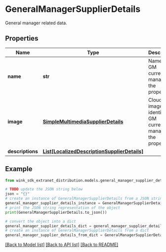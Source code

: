 # GeneralManagerSupplierDetails

General manager related data.

## Properties

Name | Type | Description | Notes
------------ | ------------- | ------------- | -------------
**name** | **str** | Name of GM currently managing the property. | 
**image** | [**SimpleMultimediaSupplierDetails**](SimpleMultimediaSupplierDetails.md) | Cloudinary image identifier of GM currently managing the property. | [optional] 
**descriptions** | [**List[LocalizedDescriptionSupplierDetails]**](LocalizedDescriptionSupplierDetails.md) |  | [optional] 

## Example

```python
from wink_sdk_extranet_distribution.models.general_manager_supplier_details import GeneralManagerSupplierDetails

# TODO update the JSON string below
json = "{}"
# create an instance of GeneralManagerSupplierDetails from a JSON string
general_manager_supplier_details_instance = GeneralManagerSupplierDetails.from_json(json)
# print the JSON string representation of the object
print(GeneralManagerSupplierDetails.to_json())

# convert the object into a dict
general_manager_supplier_details_dict = general_manager_supplier_details_instance.to_dict()
# create an instance of GeneralManagerSupplierDetails from a dict
general_manager_supplier_details_from_dict = GeneralManagerSupplierDetails.from_dict(general_manager_supplier_details_dict)
```
[[Back to Model list]](../README.md#documentation-for-models) [[Back to API list]](../README.md#documentation-for-api-endpoints) [[Back to README]](../README.md)


